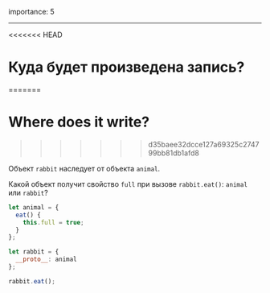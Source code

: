 importance: 5

---

<<<<<<< HEAD
# Куда будет произведена запись?
=======
# Where does it write?
>>>>>>> d35baee32dcce127a69325c274799bb81db1afd8

Объект `rabbit` наследует от объекта `animal`.

Какой объект получит свойство `full` при вызове `rabbit.eat()`: `animal` или `rabbit`? 

```js
let animal = {
  eat() {
    this.full = true;
  }
};

let rabbit = {
  __proto__: animal
};

rabbit.eat();
```
